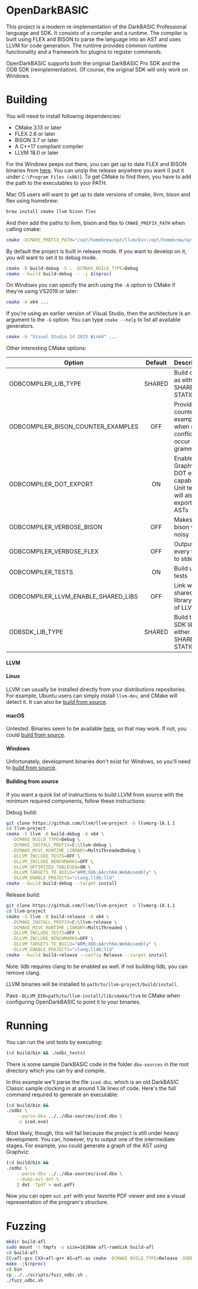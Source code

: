 OpenDarkBASIC
=============

This project is a modern re-implementation of the DarkBASIC Professional language and SDK. It consists of a compiler and a runtime. The compiler is built using FLEX and BISON to parse the language into an AST and uses LLVM for code generation. The runtime provides common runtime functionality and a framework for plugins to register commands.

OpenDarkBASIC supports both the original DarkBASIC Pro SDK and the ODB SDK (reimplementation). Of course, the original SDK will only work on Windows.

Building
========

You will need to install following dependencies:
  + CMake 3.13 or later
  + FLEX 2.6 or later
  + BISON 3.7 or later
  + A C++17 compliant compiler
  + LLVM 18.0 or later

For the Windows peeps out there, you can get up to date FLEX and BISON binaries from [here](https://github.com/lexxmark/winflexbison). You can unzip the release anywhere you want (I put it under ```C:\Program Files (x86)```). To get CMake to find them, you have to add the path to the executables to your PATH.

Mac OS users will want to get up to date versions of cmake, llvm, bison and flex using homebrew:
```sh
brew install cmake llvm bison flex
```

And then add the paths to llvm, bison and flex to ```CMAKE_PREFIX_PATH``` when calling cmake:
```sh
cmake -DCMAKE_PREFIX_PATH="/opt/homebrew/opt/llvm/bin:/opt/homebrew/opt/bison/bin:/opt/homebrew/opt/flex/bin" ../
```

By default the project is built in release mode. If you want to develop on it, you will want to set it to debug mode.

```sh
cmake -B build-debug -S . -DCMAKE_BUILD_TYPE=Debug
cmake --build build-debug -- -j $(nproc)
```

On Windows you can specify the arch using the ```-A``` option to CMake if they're using VS2019 or later:
```sh
cmake -A x64 ...
```

If you're using an earlier version of Visual Studio, then the architecture is an argument to the ```-G``` option. You can type ```cmake --help``` to list all available generators.
```sh
cmake -G "Visual Studio 14 2015 Win64" ...
```

Other interesting CMake options:

| Option                               | Default | Description                                                                 |
| ------------------------------------ |:-------:| ----------------------------------------------------------------------------|
| ODBCOMPILER_LIB_TYPE                 | SHARED  | Build odbc as either SHARED or STATIC                                       |
| ODBCOMPILER_BISON_COUNTER_EXAMPLES   | OFF     | Provide counter examples when sr/rr conflicts occur in the grammar          |
| ODBCOMPILER_DOT_EXPORT               | ON      | Enable Graphviz DOT export capability. Unit tests will also export all ASTs |
| ODBCOMPILER_VERBOSE_BISON            | OFF     | Makes the bison very noisy                                                  |
| ODBCOMPILER_VERBOSE_FLEX             | OFF     | Output every token to stderr                                                |
| ODBCOMPILER_TESTS                    | ON      | Build unit tests                                                            |
| ODBCOMPILER_LLVM_ENABLE_SHARED_LIBS  | OFF     | Link with a shared library build of LLVM                                    |
| ODBSDK_LIB_TYPE                      | SHARED  | Build the SDK library either as SHARED or STATIC

#### LLVM

#### Linux

LLVM can usually be installed directly from your distributions repositories. For example, Ubuntu users can simply install `llvm-dev`, and CMake will detect it.
It can also be [build from source](#building-from-source).

#### macOS

Untested. Binaries seem to be available [here](https://github.com/llvm/llvm-project/releases/tag/llvmorg-10.0.0), so that may work. If not, you could [build from source](#building-from-source).

#### Windows

Unfortunately, development binaries don't exist for Windows, so you'll need to [build from source](#building-from-source).

#### Building from source

If you want a quick list of instructions to build LLVM from source with the minimum required components, follow these instructions:

Debug build:
```sh
git clone https://github.com/llvm/llvm-project -b llvmorg-18.1.1
cd llvm-project
cmake -S llvm -B build-debug -A x64 \
  -DCMAKE_BUILD_TYPE=Debug \
  -DCMAKE_INSTALL_PREFIX=C:\llvm-debug \
  -DCMAKE_MSVC_RUNTIME_LIBRARY=MultiThreadedDebug \
  -DLLVM_INCLUDE_TESTS=OFF \
  -DLLVM_INCLUDE_BENCHMARKS=OFF \
  -DLLVM_OPTIMIZED_TABLEGEN=ON \
  -DLLVM_TARGETS_TO_BUILD="ARM;X86;AArch64;WebAssembly" \
  -DLLVM_ENABLE_PROJECTS="clang;lldb;lld"
cmake --build build-debug --target install
```

Release build:
```sh
git clone https://github.com/llvm/llvm-project -b llvmorg-18.1.1
cd llvm-project
cmake -S llvm -B build-release -A x64 \
  -DCMAKE_INSTALL_PREFIX=C:\llvm-release \
  -DCMAKE_MSVC_RUNTIME_LIBRARY=MultiThreaded \
  -DLLVM_INCLUDE_TESTS=OFF \
  -DLLVM_INCLUDE_BENCHMARKS=OFF \
  -DLLVM_TARGETS_TO_BUILD="ARM;X86;AArch64;WebAssembly" \
  -DLLVM_ENABLE_PROJECTS="clang;lldb;lld"
cmake --build build-release --config Release --target install
```

Note: lldb requires clang to be enabled as well. If not building lldb, you can remove clang.

LLVM binaries will be installed to `path/to/llvm-project/build/install`.

Pass `-DLLVM_DIR=path/to/llvm-install/lib/cmake/llvm` to CMake when configuring OpenDarkBASIC to point it to your binaries.

Running
=======

You can run the unit tests by executing:
```sh
(cd build/bin && ./odbc_tests)
```

There is some sample DarkBASIC code in the folder ```dba-sources``` in the root directory which you can try and compile.

In this example we'll parse the file ```iced.dba```, which is an old DarkBASIC Classic sample clocking in at around 1.3k lines of code. Here's the full command required to generate an executable:

```sh
(cd build/bin &&
./odbc \
    --parse-dba ../../dba-sources/iced.dba \
    -o iced.exe)
```

Most likely, though, this will fail because the project is still under heavy development. You can, however, try to output one of the intermediate stages. For example, you could generate a graph of the AST using Graphviz:

```sh
(cd build/bin &&
./odbc \
    --parse-dba ../../dba-sources/iced.dba \
    --dump-ast-dot \
    | dot -Tpdf > out.pdf)
```

Now you can open ```out.pdf``` with your favorite PDF viewer and see a visual representation of the program's structure.

Fuzzing
=======

```sh
mkdir build-afl
sudo mount -t tmpfs -o size=16384m afl-ramdisk build-afl
cd build-afl
CC=afl-gcc CXX=afl-g++ AS=afl-as cmake -DCMAKE_BUILD_TYPE=Release -DODBCOMPILER_TESTS=OFF -DODBCOMPILER_LLVM_ENABLE_SHARED_LIBS=ON ../
make -j$(nproc)
cd bin
cp ../../scripts/fuzz_odbc.sh .
./fuzz_odbc.sh
```

